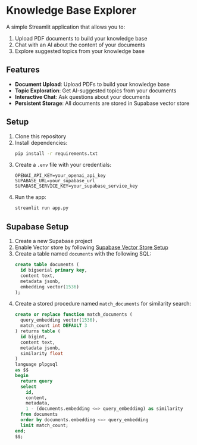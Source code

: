 # Knowledge Base Explorer

A simple Streamlit application that allows you to:
1. Upload PDF documents to build your knowledge base
2. Chat with an AI about the content of your documents
3. Explore suggested topics from your knowledge base

## Features

- **Document Upload**: Upload PDFs to build your knowledge base
- **Topic Exploration**: Get AI-suggested topics from your documents
- **Interactive Chat**: Ask questions about your documents
- **Persistent Storage**: All documents are stored in Supabase vector store

## Setup

1. Clone this repository
2. Install dependencies:
   ```bash
   pip install -r requirements.txt
   ```
3. Create a `.env` file with your credentials:
   ```
   OPENAI_API_KEY=your_openai_api_key
   SUPABASE_URL=your_supabase_url
   SUPABASE_SERVICE_KEY=your_supabase_service_key
   ```
4. Run the app:
   ```bash
   streamlit run app.py
   ```

## Supabase Setup

1. Create a new Supabase project
2. Enable Vector store by following [Supabase Vector Store Setup](https://supabase.com/docs/guides/ai-vector-store)
3. Create a table named `documents` with the following SQL:
   ```sql
   create table documents (
     id bigserial primary key,
     content text,
     metadata jsonb,
     embedding vector(1536)
   );
   ```
4. Create a stored procedure named `match_documents` for similarity search:
   ```sql
   create or replace function match_documents (
     query_embedding vector(1536),
     match_count int DEFAULT 3
   ) returns table (
     id bigint,
     content text,
     metadata jsonb,
     similarity float
   )
   language plpgsql
   as $$
   begin
     return query
     select
       id,
       content,
       metadata,
       1 - (documents.embedding <=> query_embedding) as similarity
     from documents
     order by documents.embedding <=> query_embedding
     limit match_count;
   end;
   $$; 